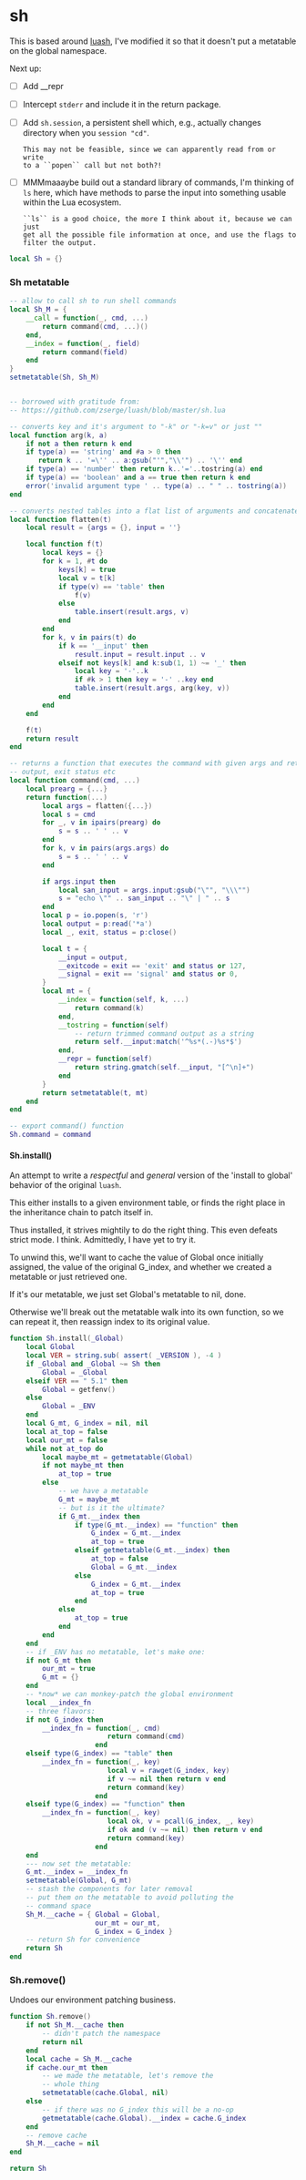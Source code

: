 # sh


This is based around [luash](https://zserge.com/blog/luash.html), I've
modified it so that it doesn't put a metatable on the global namespace.


Next up:


- [ ]  Add __repr


- [ ]  Intercept ``stderr`` and include it in the return package.


- [ ]  Add ``sh.session``, a persistent shell which, e.g., actually changes
       directory when you ``session "cd"``.


       This may not be feasible, since we can apparently read from or write
       to a ``popen`` call but not both?!


- [ ]  MMMmaaaybe build out a standard library of commands, I'm thinking of
       ``ls`` here, which have methods to parse the input into something usable
       within the Lua ecosystem.


       ``ls`` is a good choice, the more I think about it, because we can just
       get all the possible file information at once, and use the flags to
       filter the output.

```lua
local Sh = {}
```
### Sh metatable

```lua
-- allow to call sh to run shell commands
local Sh_M = {
    __call = function(_, cmd, ...)
        return command(cmd, ...)()
    end,
    __index = function(_, field)
        return command(field)
    end
}
setmetatable(Sh, Sh_M)
```
```lua

-- borrowed with gratitude from:
-- https://github.com/zserge/luash/blob/master/sh.lua

-- converts key and it's argument to "-k" or "-k=v" or just ""
local function arg(k, a)
    if not a then return k end
    if type(a) == 'string' and #a > 0 then
       return k .. '=\'' .. a:gsub("'","\\'") .. '\'' end
    if type(a) == 'number' then return k..'='..tostring(a) end
    if type(a) == 'boolean' and a == true then return k end
    error('invalid argument type ' .. type(a) .. " " .. tostring(a))
end

-- converts nested tables into a flat list of arguments and concatenated input
local function flatten(t)
    local result = {args = {}, input = ''}

    local function f(t)
        local keys = {}
        for k = 1, #t do
            keys[k] = true
            local v = t[k]
            if type(v) == 'table' then
                f(v)
            else
                table.insert(result.args, v)
            end
        end
        for k, v in pairs(t) do
            if k == '__input' then
                result.input = result.input .. v
            elseif not keys[k] and k:sub(1, 1) ~= '_' then
                local key = '-'..k
                if #k > 1 then key = '-' ..key end
                table.insert(result.args, arg(key, v))
            end
        end
    end

    f(t)
    return result
end

-- returns a function that executes the command with given args and returns its
-- output, exit status etc
local function command(cmd, ...)
    local prearg = {...}
    return function(...)
        local args = flatten({...})
        local s = cmd
        for _, v in ipairs(prearg) do
            s = s .. ' ' .. v
        end
        for k, v in pairs(args.args) do
            s = s .. ' ' .. v
        end

        if args.input then
            local san_input = args.input:gsub("\"", "\\\"")
            s = "echo \"" .. san_input .. "\" | " .. s
        end
        local p = io.popen(s, 'r')
        local output = p:read('*a')
        local _, exit, status = p:close()

        local t = {
            __input = output,
            __exitcode = exit == 'exit' and status or 127,
            __signal = exit == 'signal' and status or 0,
        }
        local mt = {
            __index = function(self, k, ...)
                return command(k)
            end,
            __tostring = function(self)
                -- return trimmed command output as a string
                return self.__input:match('^%s*(.-)%s*$')
            end,
            __repr = function(self)
                return string.gmatch(self.__input, "[^\n]+")
            end
        }
        return setmetatable(t, mt)
    end
end

-- export command() function
Sh.command = command
```
#### Sh.install()

An attempt to write a _respectful_ and _general_ version of the 'install to
global' behavior of the original ``luash``.


This either installs to a given environment table, or finds the right place
in the inheritance chain to patch itself in.


Thus installed, it strives mightily to do the right thing. This even defeats
strict mode.  I think.  Admittedly, I have yet to try it.


To unwind this, we'll want to cache the value of Global once initially
assigned, the value of the original G_index, and whether we created a
metatable or just retrieved one.


If it's our metatable, we just set Global's metatable to nil, done.


Otherwise we'll break out the metatable walk into its own function, so we can
repeat it, then reassign index to its original value.

```lua
function Sh.install(_Global)
    local Global
    local VER = string.sub( assert( _VERSION ), -4 )
    if _Global and _Global ~= Sh then
        Global = _Global
    elseif VER == " 5.1" then
        Global = getfenv()
    else
        Global = _ENV
    end
    local G_mt, G_index = nil, nil
    local at_top = false
    local our_mt = false
    while not at_top do
        local maybe_mt = getmetatable(Global)
        if not maybe_mt then
            at_top = true
        else
            -- we have a metatable
            G_mt = maybe_mt
            -- but is it the ultimate?
            if G_mt.__index then
                if type(G_mt.__index) == "function" then
                    G_index = G_mt.__index
                    at_top = true
                elseif getmetatable(G_mt.__index) then
                    at_top = false
                    Global = G_mt.__index
                else
                    G_index = G_mt.__index
                    at_top = true
                end
            else
                at_top = true
            end
        end
    end
    -- if _ENV has no metatable, let's make one:
    if not G_mt then
        our_mt = true
        G_mt = {}
    end
    -- *now* we can monkey-patch the global environment
    local __index_fn
    -- three flavors:
    if not G_index then
        __index_fn = function(_, cmd)
                        return command(cmd)
                     end
    elseif type(G_index) == "table" then
        __index_fn = function(_, key)
                        local v = rawget(G_index, key)
                        if v ~= nil then return v end
                        return command(key)
                     end
    elseif type(G_index) == "function" then
        __index_fn = function(_, key)
                        local ok, v = pcall(G_index, _, key)
                        if ok and (v ~= nil) then return v end
                        return command(key)
                     end
    end
    --- now set the metatable:
    G_mt.__index = __index_fn
    setmetatable(Global, G_mt)
    -- stash the components for later removal
    -- put them on the metatable to avoid polluting the
    -- command space
    Sh_M.__cache = { Global = Global,
                     our_mt = our_mt,
                     G_index = G_index }
    -- return Sh for convenience
    return Sh
end
```
### Sh.remove()

Undoes our environment patching business.

```lua
function Sh.remove()
    if not Sh_M.__cache then
        -- didn't patch the namespace
        return nil
    end
    local cache = Sh_M.__cache
    if cache.our_mt then
        -- we made the metatable, let's remove the
        -- whole thing
        setmetatable(cache.Global, nil)
    else
        -- if there was no G_index this will be a no-op
        getmetatable(cache.Global).__index = cache.G_index
    end
    -- remove cache
    Sh_M.__cache = nil
end
```
```lua
return Sh
```
